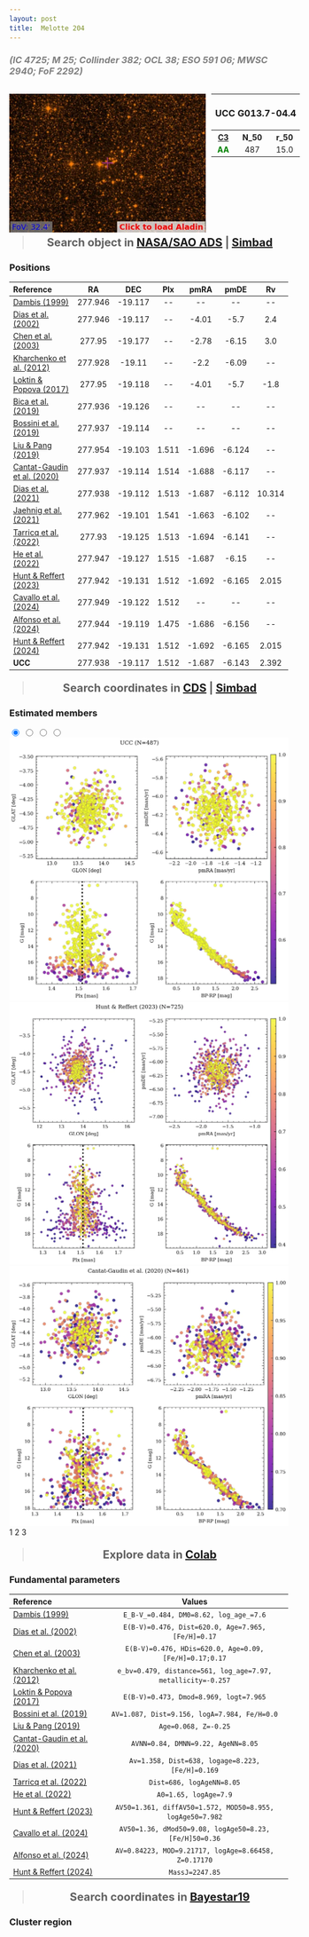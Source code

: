```yaml
---
layout: post
title:  Melotte 204
---
```

<h3><span style="color: #808080;"><i>(IC 4725; M 25; Collinder 382; OCL 38; ESO 591 06; MWSC 2940; FoF 2292)</i></span></h3><div style="display: flex; justify-content: space-between; width:720px;height:250px">
<div style="text-align: center;">

<!-- Static image + data attributes for FOV and target -->
<img id="aladin_img"
     data-umami-event="aladin_load"
     src="https://raw.githubusercontent.com/ucc23/Q1N/main/plots/melotte204_aladin.webp"
     alt="Click to load Aladin Lite" 
     style="width:355px;height:250px; cursor: pointer;"
     data-fov="0.5" 
     data-target="277.938 -19.117"/>
<!-- Div to contain Aladin Lite viewer -->
<div id="aladin-lite-div" style="width:355px;height:250px;display:none;"></div>
<!-- Aladin Lite script (will be loaded after the image is clicked) -->
<script src="{{ site.baseurl }}/scripts/aladin_load.js"></script>

</div>
<!-- Left block -->

<table style="width:355px;height:250px;">
  <!-- Row 1 (title) -->
  <tr>
    <td colspan="5"><h3>UCC G013.7-04.4</h3></td>
  </tr>
  <!-- Row 2 -->
  <tr>
    <th style="text-align: center;"><a href="https://ucc.ar/faq#what-is-the-c3-parameter" title="Combined class">C3</a></th>
    <th style="text-align: center;"><div title="Stars with membership probability >50%">N_50</div></th>
    <th style="text-align: center;"><div title="Radius that contains half the members [arcmin]">r_50</div></th>
  </tr>
  <!-- Row 3 -->
  <tr>
    <td style="text-align: center;"><span style="color: green; font-weight: bold;">A</span><span style="color: green; font-weight: bold;">A</span></td>
    <td style="text-align: center;">487</td>
    <td style="text-align: center;">15.0</td>
  </tr>
</table>
</div>

> <p style="text-align:center; font-weight: bold; font-size:20px">Search object in <a data-umami-event="nasa_search" href="https://ui.adsabs.harvard.edu/search/q=%20collection%3Aastronomy%20body%3A%22Melotte%20204%22&sort=date%20desc%2C%20bibcode%20desc&p_=0" target="_blank">NASA/SAO ADS</a> | <a data-umami-event="simbad_search" href="https://simbad.cds.unistra.fr/simbad/sim-id-refs?Ident=melotte204" target="_blank">Simbad</a></p>


### Positions

| Reference    | RA    | DEC   | Plx  | pmRA  | pmDE   |  Rv  |
| :---         | :---: | :---: | :---: | :---: | :---: | :---: |
|[Dambis (1999)](https://ui.adsabs.harvard.edu/abs/1999AstL...25....7D) | 277.946 | -19.117 | -- | -- | -- | -- |
|[Dias et al. (2002)](https://ui.adsabs.harvard.edu/abs/2002A%26A...389..871D) | 277.946 | -19.117 | -- | -4.01 | -5.7 | 2.4 |
|[Chen et al. (2003)](https://ui.adsabs.harvard.edu/abs/2003AJ....125.1397C) | 277.95 | -19.177 | -- | -2.78 | -6.15 | 3.0 |
|[Kharchenko et al. (2012)](https://ui.adsabs.harvard.edu/abs/2012A%26A...543A.156K) | 277.928 | -19.11 | -- | -2.2 | -6.09 | -- |
|[Loktin & Popova (2017)](https://ui.adsabs.harvard.edu/abs/2017AstBu..72..257L) | 277.95 | -19.118 | -- | -4.01 | -5.7 | -1.8 |
|[Bica et al. (2019)](https://ui.adsabs.harvard.edu/abs/2019AJ....157...12B) | 277.936 | -19.126 | -- | -- | -- | -- |
|[Bossini et al. (2019)](https://ui.adsabs.harvard.edu/abs/2019A%26A...623A.108B) | 277.937 | -19.114 | -- | -- | -- | -- |
|[Liu & Pang (2019)](https://ui.adsabs.harvard.edu/abs/2019ApJS..245...32L) | 277.954 | -19.103 | 1.511 | -1.696 | -6.124 | -- |
|[Cantat-Gaudin et al. (2020)](https://ui.adsabs.harvard.edu/abs/2020A%26A...640A...1C) | 277.937 | -19.114 | 1.514 | -1.688 | -6.117 | -- |
|[Dias et al. (2021)](https://ui.adsabs.harvard.edu/abs/2021MNRAS.504..356D) | 277.938 | -19.112 | 1.513 | -1.687 | -6.112 | 10.314 |
|[Jaehnig et al. (2021)](https://ui.adsabs.harvard.edu/abs/2021ApJ...923..129J) | 277.962 | -19.101 | 1.541 | -1.663 | -6.102 | -- |
|[Tarricq et al. (2022)](https://ui.adsabs.harvard.edu/abs/2022A%26A...659A..59T) | 277.93 | -19.125 | 1.513 | -1.694 | -6.141 | -- |
|[He et al. (2022)](https://ui.adsabs.harvard.edu/abs/2022ApJS..262....7H) | 277.947 | -19.127 | 1.515 | -1.687 | -6.15 | -- |
|[Hunt & Reffert (2023)](https://ui.adsabs.harvard.edu/abs/2023A%26A...673A.114H) | 277.942 | -19.131 | 1.512 | -1.692 | -6.165 | 2.015 |
|[Cavallo et al. (2024)](https://ui.adsabs.harvard.edu/abs/2024AJ....167...12C) | 277.949 | -19.122 | 1.512 | -- | -- | -- |
|[Alfonso et al. (2024)](https://ui.adsabs.harvard.edu/abs/2024A%26A...689A..18A) | 277.944 | -19.119 | 1.475 | -1.686 | -6.156 | -- |
|[Hunt & Reffert (2024)](https://ui.adsabs.harvard.edu/abs/2024A%26A...686A..42H) | 277.942 | -19.131 | 1.512 | -1.692 | -6.165 | 2.015 |
| **UCC** |277.938 | -19.117 | 1.512 | -1.687 | -6.143 | 2.392 |

> <p style="text-align:center; font-weight: bold; font-size:20px">Search coordinates in <a data-umami-event="cds_coord_search" href="https://cdsportal.u-strasbg.fr/?target=277.938,-19.117" target="_blank">CDS</a> | <a data-umami-event="simbad_coord_search" href="https://simbad.cds.unistra.fr/mobile/object_list.html?coord=277.938%20-19.117&output=json&radius=5&userEntry=melotte204" target="_blank">Simbad</a></p>

### Estimated members

<div class="carousel">
<input type="radio" name="radio-btn" id="slide1" checked>
<input type="radio" name="radio-btn" id="slide1">
<input type="radio" name="radio-btn" id="slide2">
<input type="radio" name="radio-btn" id="slide3">
<div class="slides">
<div class="slide">
<a href="https://raw.githubusercontent.com/ucc23/Q1N/main/plots/UCC/melotte204.webp" target="_blank">
<img src="https://raw.githubusercontent.com/ucc23/Q1N/main/plots/UCC/melotte204.webp" alt="Melotte 204 UCC">
</a>
</div>
<div class="slide">
<a href="https://raw.githubusercontent.com/ucc23/Q1N/main/plots/HUNT23/melotte204.webp" target="_blank">
<img src="https://raw.githubusercontent.com/ucc23/Q1N/main/plots/HUNT23/melotte204.webp" alt="Melotte 204 HUNT23">
</a>
</div>
<div class="slide">
<a href="https://raw.githubusercontent.com/ucc23/Q1N/main/plots/CANTAT20/melotte204.webp" target="_blank">
<img src="https://raw.githubusercontent.com/ucc23/Q1N/main/plots/CANTAT20/melotte204.webp" alt="Melotte 204 CANTAT20">
</a>
</div>
</div>
<div class="indicators">
<label for="slide1">1</label>
<label for="slide2">2</label>
<label for="slide3">3</label>
</div>
</div>


> <p style="text-align:center; font-weight: bold; font-size:20px">Explore data in <a data-umami-event="colab" href="https://colab.research.google.com/github/ucc23/ucc/blob/main/assets/notebook.ipynb" target="_blank">Colab</a></p>


### Fundamental parameters

| Reference |  Values |
| :---      |  :---:  |
| [Dambis (1999)](https://ui.adsabs.harvard.edu/abs/1999AstL...25....7D) | `E_B-V_=0.484, DM0=8.62, log_age_=7.6` |
| [Dias et al. (2002)](https://ui.adsabs.harvard.edu/abs/2002A%26A...389..871D) | `E(B-V)=0.476, Dist=620.0, Age=7.965, [Fe/H]=0.17` |
| [Chen et al. (2003)](https://ui.adsabs.harvard.edu/abs/2003AJ....125.1397C) | `E(B-V)=0.476, HDis=620.0, Age=0.09, [Fe/H]=0.17;0.17` |
| [Kharchenko et al. (2012)](https://ui.adsabs.harvard.edu/abs/2012A%26A...543A.156K) | `e_bv=0.479, distance=561, log_age=7.97, metallicity=-0.257` |
| [Loktin & Popova (2017)](https://ui.adsabs.harvard.edu/abs/2017AstBu..72..257L) | `E(B-V)=0.473, Dmod=8.969, logt=7.965` |
| [Bossini et al. (2019)](https://ui.adsabs.harvard.edu/abs/2019A%26A...623A.108B) | `AV=1.087, Dist=9.156, logA=7.984, Fe/H=0.0` |
| [Liu & Pang (2019)](https://ui.adsabs.harvard.edu/abs/2019ApJS..245...32L) | `Age=0.068, Z=-0.25` |
| [Cantat-Gaudin et al. (2020)](https://ui.adsabs.harvard.edu/abs/2020A%26A...640A...1C) | `AVNN=0.84, DMNN=9.22, AgeNN=8.05` |
| [Dias et al. (2021)](https://ui.adsabs.harvard.edu/abs/2021MNRAS.504..356D) | `Av=1.358, Dist=638, logage=8.223, [Fe/H]=0.169` |
| [Tarricq et al. (2022)](https://ui.adsabs.harvard.edu/abs/2022A%26A...659A..59T) | `Dist=686, logAgeNN=8.05` |
| [He et al. (2022)](https://ui.adsabs.harvard.edu/abs/2022ApJS..262....7H) | `A0=1.65, logAge=7.9` |
| [Hunt & Reffert (2023)](https://ui.adsabs.harvard.edu/abs/2023A%26A...673A.114H) | `AV50=1.361, diffAV50=1.572, MOD50=8.955, logAge50=7.982` |
| [Cavallo et al. (2024)](https://ui.adsabs.harvard.edu/abs/2024AJ....167...12C) | `AV50=1.36, dMod50=9.08, logAge50=8.23, [Fe/H]50=0.36` |
| [Alfonso et al. (2024)](https://ui.adsabs.harvard.edu/abs/2024A%26A...689A..18A) | `AV=0.84223, MOD=9.21717, logAge=8.66458, Z=0.17170` |
| [Hunt & Reffert (2024)](https://ui.adsabs.harvard.edu/abs/2024A%26A...686A..42H) | `MassJ=2247.85` |

> <p style="text-align:center; font-weight: bold; font-size:20px">Search coordinates in <a data-umami-event="bayestar" href="http://argonaut.skymaps.info/query?lon=13.693%20&lat=-4.436&coordsys=gal&mapname=bayestar2019" target="_blank">Bayestar19</a></p>


### Cluster region

<html lang="en">
  <body>
    <center>
    <div id="plot-params"
         data-oc-name="melotte204"
         data-ra-center="277.94"
         data-dec-center="-19.11"
         data-rad-deg="15.0"
         data-plx="1.512">
    </div>
    <div id="plot-container">
        <div id="plot"></div>
    </div>
    <script defer type="module" src="{{ site.baseurl }}/scripts/radec_scatter.js"></script>
    </center>
  </body>
</html>
<br>
